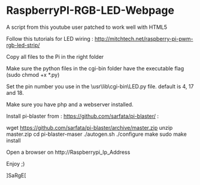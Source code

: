 # RaspberryPI-RGB-LED-Webpage
A script from this youtube user patched to work well with HTML5

Follow this tutorials for LED wiring : http://mitchtech.net/raspberry-pi-pwm-rgb-led-strip/

Copy all files to the Pi in the right folder

Make sure the python files in the cgi-bin folder have the executable flag (sudo chmod +x *.py)

Set the pin number you use in the \usr\lib\cgi-bin\LED.py file.  default is 4, 17 and 18.

Make sure you have php and a webserver installed.

Install pi-blaster from : https://github.com/sarfata/pi-blaster/ :

wget https://github.com/sarfata/pi-blaster/archive/master.zip
unzip master.zip
cd pi-blaster-maser
./autogen.sh
./configure
make
sudo make install

Open a browser on http://Raspberrypi_Ip_Address

Enjoy ;)

]SaRgE[
